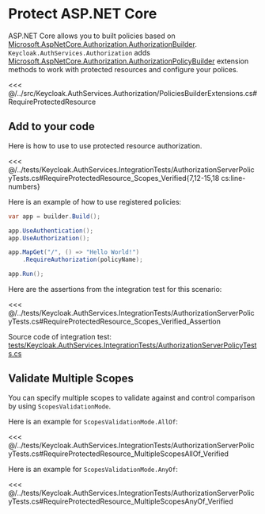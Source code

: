 # Protect ASP.NET Core

ASP.NET Core allows you to built policies based on [Microsoft.AspNetCore.Authorization.AuthorizationBuilder](https://learn.microsoft.com/en-us/dotnet/api/microsoft.aspnetcore.authorization.authorizationbuilder). `Keycloak.AuthServices.Authorization` adds [Microsoft.AspNetCore.Authorization.AuthorizationPolicyBuilder](https://learn.microsoft.com/en-us/dotnet/api/microsoft.aspnetcore.authorization.authorizationpolicybuilder) extension methods to work with protected resources and configure your polices.

<<< @/../src/Keycloak.AuthServices.Authorization/PoliciesBuilderExtensions.cs#RequireProtectedResource

<!-- <<< @/../src/Keycloak.AuthServices.Authorization/PoliciesBuilderExtensions.cs#RequireProtectedResourceScopes -->

## Add to your code

Here is how to use to use protected resource authorization.

<<< @/../tests/Keycloak.AuthServices.IntegrationTests/AuthorizationServerPolicyTests.cs#RequireProtectedResource_Scopes_Verified{7,12-15,18 cs:line-numbers}

Here is an example of how to use registered policies:

```cs
var app = builder.Build();

app.UseAuthentication(); 
app.UseAuthorization(); 

app.MapGet("/", () => "Hello World!")
    .RequireAuthorization(policyName);

app.Run();
```

Here are the assertions from the integration test for this scenario:

<<< @/../tests/Keycloak.AuthServices.IntegrationTests/AuthorizationServerPolicyTests.cs#RequireProtectedResource_Scopes_Verified_Assertion

Source code of integration test: [tests/Keycloak.AuthServices.IntegrationTests/AuthorizationServerPolicyTests.cs](https://github.com/NikiforovAll/keycloak-authorization-services-dotnet/blob/main/tests/Keycloak.AuthServices.IntegrationTests/AuthorizationServerPolicyTests.cs)

## Validate Multiple Scopes

You can specify multiple scopes to validate against and control comparison by using `ScopesValidationMode`.

Here is an example for `ScopesValidationMode.AllOf`:

<<< @/../tests/Keycloak.AuthServices.IntegrationTests/AuthorizationServerPolicyTests.cs#RequireProtectedResource_MultipleScopesAllOf_Verified

Here is an example for `ScopesValidationMode.AnyOf`:

<<< @/../tests/Keycloak.AuthServices.IntegrationTests/AuthorizationServerPolicyTests.cs#RequireProtectedResource_MultipleScopesAnyOf_Verified
